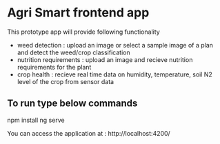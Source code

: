 # Agri Smart frontend app

This prototype app will provide following functionality

* weed detection : upload an image or select a sample image of a plan and detect the weed/crop classification
* nutrition requirements : upload an image and recieve nutrition requirements for the plant
* crop health : recieve real time data on humidity, temperature, soil N2 level of the crop from sensor data


## To run type below commands
npm install
ng serve

You can access the application at : http://localhost:4200/
